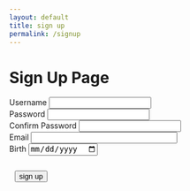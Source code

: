 ```yaml
---
layout: default
title: sign up
permalink: /signup
---
```


<h1> Sign Up Page</h1>

<div class="signcontain">
    <div class="signup">
        <div style="">
            <label class="signupL">Username</label>
            <input id = "username" type="text"/>
        </div>
        <div style="">
            <label class="signupL">Password</label>
            <input id = "password" type="password">
        </div>
        <div style="">
            <label class="signupL">Confirm Password</label>
            <input id = "confirm_password" type="password">
        </div>
        <div style="">
            <label class="signupL">Email</label>
            <input type="email" id="email" pattern=".+@globex\.com" size="30" required />
        </div>
        <div style="">
            <label class="signupL">Birth</label>
            <input id="birth" type="date">
        </div>
    </div>
    <br>
</div>
<div style="padding: 10px">
    <button id = "signUPbutton" type="submit" onclick="signup()">sign up</button>
</div>
<div id="john"></div>
<script> 
function dateFormatter(date) {
  date = new Date(date);
  const date_string =
    ((date.getMonth() + 1).toString().length === 2
      ? date.getMonth() + 1
      : "0" + (date.getMonth() + 1).toString()) +
    "-" +
    (date.getDate().toString().length === 2
      ? date.getDate()
      : "0" + date.getDate().toString()) +
    "-" +
    date.getFullYear();
  return date_string;
}
function signup() {
    var password = document.getElementById("password").value;
    var confirm_password = document.getElementById("confirm_password").value;
    var username = document.getElementById("username").value;
    var birth = document.getElementById('birth').value;
    var email = document.getElementById('email').value;
    const login_url = "https://y2kcoders.stu.nighthawkcodingsociety.com/api/person/username";
    const url = "https://y2kcoders.stu.nighthawkcodingsociety.com/api/person/post";
        const requestOptions1 = {
        method: 'GET', mode: 'cors', cache: 'no-cache',
        credentials: 'include',
    };
    dob = dateFormatter(birth);
    fetch(login_url, requestOptions1)
    .then(data => {
        data.forEach(users => {=
            if (users === username) {
                alert("Username already exists");
            }
        });
    });
    .catch(error => {
        console.error('Error:', error);
    });
    if(username.length === 0){
        alert("please enter your username");
    }
    if(password.length === 0){
        alert("please enter your password");
    }
    if (dob === "") {
        alert("Please write your birth")
    }
    const post_url = url + "?email=" + email + "&name=" + username + "&password=" + password + "&dob=" + dob;
    var requestOptions = {
        method: 'POST',
        mode: 'cors',
        cache: 'no-cache',
        credentials: 'include',
    };
    if (password == confirm_password) {
        fetch(post_url, requestOptions)
            .then(response => {
                if (response.status !== 200) {
                const errorMsg = 'Database create error: ' + response.status;
                console.log(errorMsg);
                return;
                }
                // response contains valid result
                response.json().then(data => {
                    console.log(data);
                    //add a table row for the new/created userid
                })
            })
    } else {
        alert("password is not matched");
    }
}
</script>


